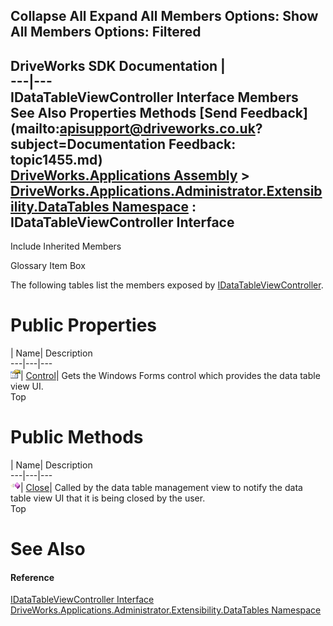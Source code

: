 Collapse All Expand All Members Options: Show All  Members Options: Filtered   
---  
DriveWorks SDK Documentation  |   
---|---  
IDataTableViewController Interface Members   
See Also Properties Methods [Send Feedback](mailto:apisupport@driveworks.co.uk?subject=Documentation Feedback: topic1455.md)  
[DriveWorks.Applications Assembly](topic13.md) > [DriveWorks.Applications.Administrator.Extensibility.DataTables Namespace](topic1432.md) : IDataTableViewController Interface  
---  
  
Include Inherited Members    


Glossary Item Box

The following tables list the members exposed by [IDataTableViewController](topic1455.md).

# Public Properties

| Name| Description  
---|---|---  
![ Property](dotnetimages/Property.gif)| [Control](topic1461.md)| Gets the Windows Forms control which provides the data table view UI.   
Top

# Public Methods

| Name| Description  
---|---|---  
![ Method](dotnetimages/Method.gif)| [Close](topic1460.md)| Called by the data table management view to notify the data table view UI that it is being closed by the user.   
Top

# See Also

#### Reference

[IDataTableViewController Interface](topic1455.md)   
[DriveWorks.Applications.Administrator.Extensibility.DataTables Namespace](topic1432.md)


